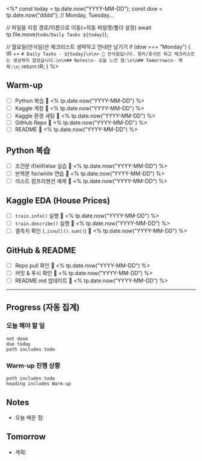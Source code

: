 <%*
const today = tp.date.now("YYYY-MM-DD");
const dow   = tp.date.now("dddd"); // Monday, Tuesday...

// 파일을 지정 경로/이름으로 이동(=자동 파일명/폴더 설정)
await tp.file.move(`todo/Daily Tasks ${today}`);

// 월요일(안식일)은 체크리스트 생략하고 안내만 남기기
if (dow === "Monday") {
  tR += `# Daily Tasks - ${today}\n\n> 🛑 안식일입니다. 정리/휴식만 하고 체크리스트는 생성하지 않았습니다.\n\n## Notes\n- 오늘 느낀 점:\n\n## Tomorrow\n- 계획:\n`;
  return tR;
}
%>
## Warm-up
- [ ] Python 복습 📅 <% tp.date.now("YYYY-MM-DD") %>
- [ ] Kaggle 계정 📅 <% tp.date.now("YYYY-MM-DD") %>
- [ ] Kaggle 환경 세팅 📅 <% tp.date.now("YYYY-MM-DD") %>
- [ ] GitHub Repo 📅 <% tp.date.now("YYYY-MM-DD") %>
- [ ] README 📅 <% tp.date.now("YYYY-MM-DD") %>

## Python 복습
- [ ] 조건문 if/elif/else 실습 📅 <% tp.date.now("YYYY-MM-DD") %>
- [ ] 반복문 for/while 연습 📅 <% tp.date.now("YYYY-MM-DD") %>
- [ ] 리스트 컴프리헨션 예제 📅 <% tp.date.now("YYYY-MM-DD") %>

## Kaggle EDA (House Prices)
- [ ] `train.info()` 실행 📅 <% tp.date.now("YYYY-MM-DD") %>
- [ ] `train.describe()` 실행 📅 <% tp.date.now("YYYY-MM-DD") %>
- [ ] 결측치 확인 (`.isnull().sum()`) 📅 <% tp.date.now("YYYY-MM-DD") %>

## GitHub & README
- [ ] Repo pull 확인 📅 <% tp.date.now("YYYY-MM-DD") %>
- [ ] 커밋 & 푸시 확인 📅 <% tp.date.now("YYYY-MM-DD") %>
- [ ] README.md 업데이트 📅 <% tp.date.now("YYYY-MM-DD") %>

---

## Progress (자동 집계)
### 오늘 해야 할 일
```tasks
not done
due today
path includes todo
```
### Warm-up 진행 상황
```tasks
path includes todo
heading includes Warm-up
```

## Notes
- 오늘 배운 점:
## Tomorrow
- 계획: